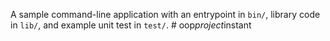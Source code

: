 A sample command-line application with an entrypoint in `bin/`, library code
in `lib/`, and example unit test in `test/`.
#   o o p _ p r o j e c t _ i n s t a n t  
 